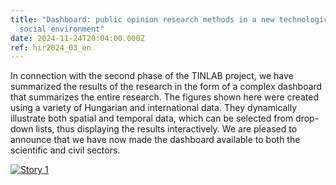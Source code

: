 ```yaml
---
title: "Dashboard: public opinion research methods in a new technological and
  social environment"
date: 2024-11-24T20:04:00.000Z
ref: hir2024_03_en
---
```

In connection with the second phase of the TINLAB project, we have summarized the results of the research in the form of a complex dashboard that summarizes the entire research. The figures shown here were created using a variety of Hungarian and international data. They dynamically illustrate both spatial and temporal data, which can be selected from drop-down lists, thus displaying the results interactively. We are pleased to announce that we have now made the dashboard available to both the scientific and civil sectors.

<div class='tableauPlaceholder' id='viz1732472836454' style='position: relative'><noscript><a href='#'><img alt='Story 1 ' src='https:&#47;&#47;public.tableau.com&#47;static&#47;images&#47;ti&#47;tinlab_smrb_17322005595920&#47;Story1&#47;1_rss.png' style='border: none' /></a></noscript><object class='tableauViz'  style='display:none;'><param name='host_url' value='https%3A%2F%2Fpublic.tableau.com%2F' /> <param name='embed_code_version' value='3' /> <param name='site_root' value='' /><param name='name' value='tinlab_smrb_17322005595920&#47;Story1' /><param name='tabs' value='no' /><param name='toolbar' value='yes' /><param name='static_image' value='https:&#47;&#47;public.tableau.com&#47;static&#47;images&#47;ti&#47;tinlab_smrb_17322005595920&#47;Story1&#47;1.png' /> <param name='animate_transition' value='yes' /><param name='display_static_image' value='yes' /><param name='display_spinner' value='yes' /><param name='display_overlay' value='yes' /><param name='display_count' value='yes' /><param name='language' value='en-US' /></object></div>                <script type='text/javascript'>                    var divElement = document.getElementById('viz1732472836454');                    var vizElement = divElement.getElementsByTagName('object')[0];                    vizElement.style.width='1217px';vizElement.style.height='867px';                    var scriptElement = document.createElement('script');                    scriptElement.src = 'https://public.tableau.com/javascripts/api/viz_v1.js';                    vizElement.parentNode.insertBefore(scriptElement, vizElement);                </script>
